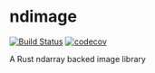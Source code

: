 # ndimage

[![Build Status](https://travis-ci.org/Robzz/ndimage.svg?branch=master)](https://travis-ci.org/Robzz/ndimage)
[![codecov](https://codecov.io/gh/Robzz/ndimage/branch/master/graph/badge.svg)](https://codecov.io/gh/Robzz/ndimage)

A Rust ndarray backed image library
